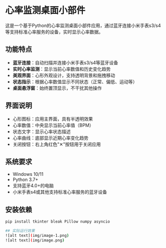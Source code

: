 # 心率监测桌面小部件

这是一个基于Python的心率监测桌面小部件应用，通过蓝牙连接小米手表s3/s4等支持标准心率服务的设备，实时显示心率数据。

## 功能特点

- **蓝牙连接**：自动扫描并连接小米手表s3/s4等蓝牙设备
- **实时心率监测**：显示当前心率数值和历史变化趋势
- **美观界面**：心形外观设计，支持透明背景和拖拽移动
- **状态指示**：根据心率数值显示不同状态（正常、偏低、运动等）
- **桌面悬浮窗**：始终置顶显示，不干扰其他操作

## 界面说明

- 心形图标：应用主界面，具有半透明效果
- 心率数值：中央显示当前心率值（BPM）
- 状态文字：显示心率状态描述
- 心率曲线：底部显示近期心率变化趋势
- 关闭按钮：右上角红色"✕"按钮用于关闭应用

## 系统要求

- Windows 10/11
- Python 3.7+
- 支持蓝牙4.0+的电脑
- 小米手表s4或其他支持标准心率服务的蓝牙设备

## 安装依赖

```bash
pip install tkinter bleak Pillow numpy asyncio

## 实际运行效果
![alt text](img/image-1.png)
![alt text](img/image.png)